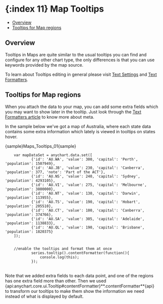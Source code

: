 {:index 11}
Map Tooltips
======================

* [Overview](#overview)
* [Tooltips for Map regions](#tooltips_for_map_regions)

## Overview 

Tooltips in Maps are quite similar to the usual tooltips you can find and configure for any other chart type, the only differences is that you can use keywords provided by the map source.

To learn about Tooltips editing in general please visit [Text Settings](../Appearance_Settings/Text_Settings) and [Text Formatters](../Common_Settings/Text_Formatters).

## Tooltips for Map regions

When you attach the data to your map, you can add some extra fields which you may want to show later in the tooltip. Just look through the [Text Formatters article](../Common_Settings/Text_Formatters) to know more about meta.

In the sample below we've got a map of Australia, where each state data contains some extra information which lately is viewed in tooltips on states hover.

{sample}Maps\_Tooltips\_01{sample}

```
	var mapDataSet = anychart.data.set([
            {'id': 'AU.WA', 'value': 300, 'capital': 'Perth', 'population': 1507949},
            {'id': 'AU.JB', 'value': 230, 'capital': 'Canberra', 'population': 377, 'note': 'Part of the ACT'},
            {'id': 'AU.NS', 'value': 240, 'capital': 'Sydney', 'population': 4293105},
            {'id': 'AU.VI', 'value': 275, 'capital': 'Melbourne', 'population': 3800000},
            {'id': 'AU.NT', 'value': 130, 'capital': 'Darwin', 'population': 113955},
            {'id': 'AU.TS', 'value': 190, 'capital': 'Hobart', 'population': 205510},
            {'id': 'AU.CT', 'value': 100, 'capital': 'Canberra', 'population': 374766},
            {'id': 'AU.SA', 'value': 305, 'capital': 'Adelaide', 'population': 1138833},
            {'id': 'AU.QL', 'value': 190, 'capital': 'Brisbane', 'population': 1820375}
    ]);
	
	
	//enable the tooltips and format them at once
            series.tooltip().contentFormatter(function(){
                console.log(this);
            });
```
<br>
Note that we added extra fields to each data point, and one of the regions has one extra field more than other. Then we used {api:anychart.core.ui.Tooltip#contentFormatter}**.contentFormatter**{api} to transform our tooltips to make them show the information we need instead of what is displayed by default.
